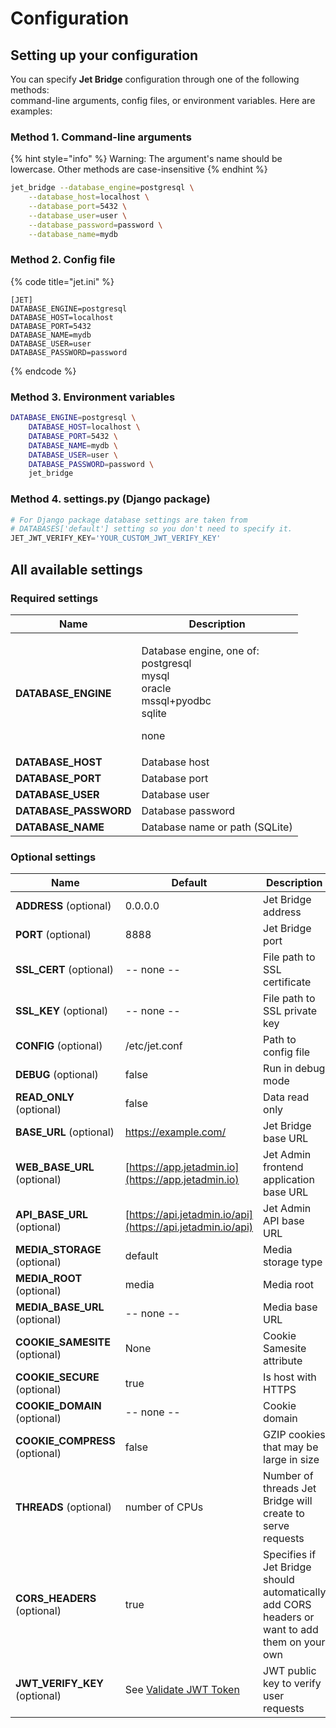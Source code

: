 # Configuration

## Setting up your configuration

You can specify **Jet Bridge** configuration through one of the following methods:\
command-line arguments, config files, or environment variables. Here are examples:

### Method 1. Command-line arguments

{% hint style="info" %}
Warning: The argument's name should be lowercase. Other methods are case-insensitive
{% endhint %}

```bash
jet_bridge --database_engine=postgresql \
    --database_host=localhost \
    --database_port=5432 \
    --database_user=user \
    --database_password=password \
    --database_name=mydb
```

### Method 2. Config file

{% code title="jet.ini" %}
```
[JET]
DATABASE_ENGINE=postgresql
DATABASE_HOST=localhost
DATABASE_PORT=5432
DATABASE_NAME=mydb
DATABASE_USER=user
DATABASE_PASSWORD=password
```
{% endcode %}

### Method 3. Environment variables

```bash
DATABASE_ENGINE=postgresql \
    DATABASE_HOST=localhost \
    DATABASE_PORT=5432 \
    DATABASE_NAME=mydb \
    DATABASE_USER=user \
    DATABASE_PASSWORD=password \
    jet_bridge
```

### Method 4. settings.py (Django package)

```python
# For Django package database settings are taken from 
# DATABASES['default'] setting so you don't need to specify it.
JET_JWT_VERIFY_KEY='YOUR_CUSTOM_JWT_VERIFY_KEY'
```

## All available settings

### Required settings

| **Name**               | Description                                                                                            |
| ---------------------- | ------------------------------------------------------------------------------------------------------ |
| **DATABASE\_ENGINE**   | <p>Database engine, one of: <br>postgresql<br>mysql<br>oracle<br>mssql+pyodbc<br>sqlite</p><p>none</p> |
| **DATABASE\_HOST**     | Database host                                                                                          |
| **DATABASE\_PORT**     | Database port                                                                                          |
| **DATABASE\_USER**     | Database user                                                                                          |
| **DATABASE\_PASSWORD** | Database password                                                                                      |
| **DATABASE\_NAME**     | Database name or path (SQLite)                                                                         |

### Optional settings

| Name                            | Default                                                                                                  | Description                                                                                   |
| ------------------------------- | -------------------------------------------------------------------------------------------------------- | --------------------------------------------------------------------------------------------- |
| **ADDRESS** (optional)          | 0.0.0.0                                                                                                  | Jet Bridge address                                                                            |
| **PORT** (optional)             | 8888                                                                                                     | Jet Bridge port                                                                               |
| **SSL\_CERT** (optional)        | -- none --                                                                                               | File path to SSL certificate                                                                  |
| **SSL\_KEY** (optional)         | -- none --                                                                                               | File path to SSL private key                                                                  |
| **CONFIG** (optional)           | /etc/jet.conf                                                                                            | Path to config file                                                                           |
| **DEBUG** (optional)            | false                                                                                                    | Run in debug mode                                                                             |
| **READ\_ONLY** (optional)       | false                                                                                                    | Data read only                                                                                |
| **BASE\_URL** (optional)        | https://example.com/                                                                                     | Jet Bridge base URL                                                                           |
| **WEB\_BASE\_URL** (optional)   | [https://app.jetadmin.io](https://app.jetadmin.io)                                                       | Jet Admin frontend application base URL                                                       |
| **API\_BASE\_URL** (optional)   | [https://api.jetadmin.io/api](https://api.jetadmin.io/api)                                               | Jet Admin API base URL                                                                        |
| **MEDIA\_STORAGE** (optional)   | default                                                                                                  | Media storage type                                                                            |
| **MEDIA\_ROOT** (optional)      | media                                                                                                    | Media root                                                                                    |
| **MEDIA\_BASE\_URL** (optional) | -- none --                                                                                               | Media base URL                                                                                |
| **COOKIE\_SAMESITE** (optional) | None                                                                                                     | Cookie Samesite attribute                                                                     |
| **COOKIE\_SECURE** (optional)   | true                                                                                                     | Is host with HTTPS                                                                            |
| **COOKIE\_DOMAIN** (optional)   | -- none --                                                                                               | Cookie domain                                                                                 |
| **COOKIE\_COMPRESS** (optional) | false                                                                                                    | GZIP cookies that may be large in size                                                        |
| **THREADS** (optional)          | number of CPUs                                                                                           | Number of threads Jet Bridge will create to serve requests                                    |
| **CORS\_HEADERS** (optional)    | true                                                                                                     | Specifies if Jet Bridge should automatically add CORS headers or want to add them on your own |
| **JWT\_VERIFY\_KEY** (optional) | See [Validate JWT Token](../../user-guide/integrations/rest-api/jet-requests-auth.md#validate-jwt-token) | JWT public key to verify user requests                                                        |

